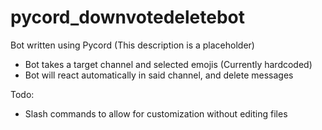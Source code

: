 # pycord_downvotedeletebot
Bot written using Pycord (This description is a placeholder)

* Bot takes a target channel and selected emojis (Currently hardcoded)
* Bot will react automatically in said channel, and delete messages

Todo:
* Slash commands to allow for customization without editing files
